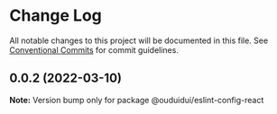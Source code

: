 # Change Log

All notable changes to this project will be documented in this file.
See [Conventional Commits](https://conventionalcommits.org) for commit guidelines.

## 0.0.2 (2022-03-10)

**Note:** Version bump only for package @ouduidui/eslint-config-react
